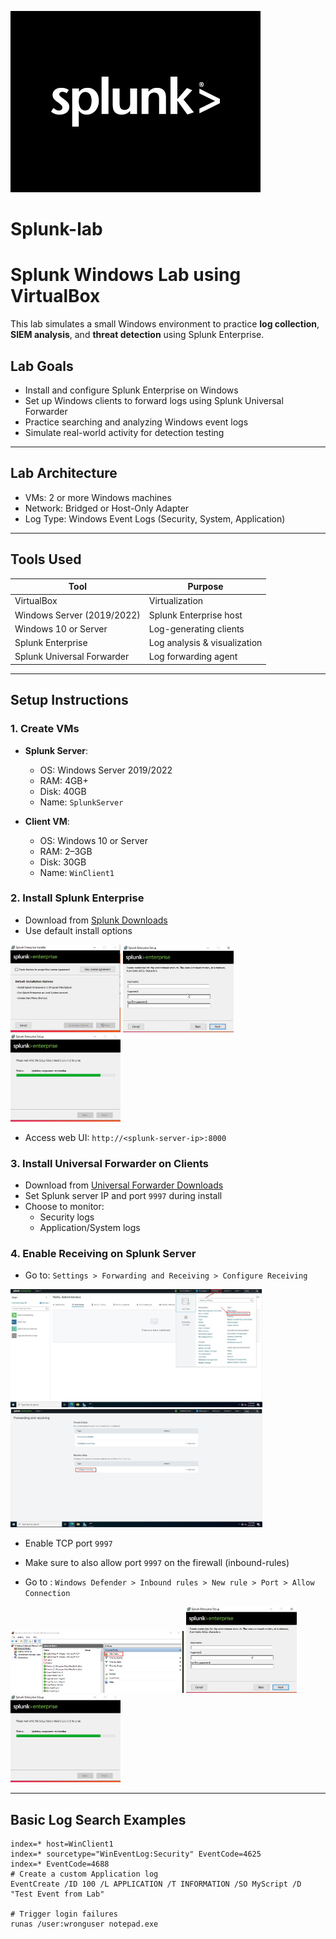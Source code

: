 ![image alt](splunk-white-black-bg.png)

# Splunk-lab

#  Splunk Windows Lab using VirtualBox

This lab simulates a small Windows environment to practice **log collection**, **SIEM analysis**, and **threat detection** using Splunk Enterprise.

##  Lab Goals
- Install and configure Splunk Enterprise on Windows
- Set up Windows clients to forward logs using Splunk Universal Forwarder
- Practice searching and analyzing Windows event logs
- Simulate real-world activity for detection testing

---

##  Lab Architecture


- VMs: 2 or more Windows machines
- Network: Bridged or Host-Only Adapter
- Log Type: Windows Event Logs (Security, System, Application)

---

##  Tools Used

| Tool                    | Purpose                          |
|-------------------------|----------------------------------|
| VirtualBox              | Virtualization                   |
| Windows Server (2019/2022) | Splunk Enterprise host         |
| Windows 10 or Server    | Log-generating clients           |
| Splunk Enterprise       | Log analysis & visualization     |
| Splunk Universal Forwarder | Log forwarding agent           |

---

##  Setup Instructions

### 1. Create VMs

- **Splunk Server**:
  - OS: Windows Server 2019/2022
  - RAM: 4GB+
  - Disk: 40GB
  - Name: `SplunkServer`

- **Client VM**:
  - OS: Windows 10 or Server
  - RAM: 2–3GB
  - Disk: 30GB
  - Name: `WinClient1`

### 2. Install Splunk Enterprise

- Download from [Splunk Downloads](https://www.splunk.com/en_us/download/splunk-enterprise.html)
- Use default install options

<img src="2025-06-18 20_18_06-Window.png" height="35%" width="35%" alt="Disk Sanitization Steps"/>
<img src="2025-06-18 20_18_37-Window.png" height="35%" width="35%" alt="Disk Sanitization Steps"/>
<img src="2025-06-18 20_19_28-Window.png" height="35%" width="35%" alt="Disk Sanitization Steps"/>

- Access web UI: `http://<splunk-server-ip>:8000`

### 3. Install Universal Forwarder on Clients

- Download from [Universal Forwarder Downloads](https://www.splunk.com/en_us/download/universal-forwarder.html)
- Set Splunk server IP and port `9997` during install
- Choose to monitor:
  - Security logs
  - Application/System logs

### 4. Enable Receiving on Splunk Server

- Go to: `Settings > Forwarding and Receiving > Configure Receiving`

<img src="2025-06-19 14_20_46-Window.png" height="80%" width="80%" alt="Disk Sanitization Steps"/>
<img src="2025-06-19 14_21_09-Window.png" height="80%" width="80%" alt="Disk Sanitization Steps"/>

  
- Enable TCP port `9997`

- Make sure to also allow port `9997` on the firewall (inbound-rules)
- Go to : `Windows Defender > Inbound rules > New rule > Port > Allow Connection `

<img src="2025-06-21 09_45_47-Settings.png" height="55%" width="55%" alt="Disk Sanitization Steps"/>
<img src="2025-06-18 20_18_37-Window.png" height="35%" width="35%" alt="Disk Sanitization Steps"/>
<img src="2025-06-18 20_19_28-Window.png" height="35%" width="35%" alt="Disk Sanitization Steps"/>

---

##  Basic Log Search Examples

```spl
index=* host=WinClient1
index=* sourcetype="WinEventLog:Security" EventCode=4625
index=* EventCode=4688
# Create a custom Application log
EventCreate /ID 100 /L APPLICATION /T INFORMATION /SO MyScript /D "Test Event from Lab"

# Trigger login failures
runas /user:wronguser notepad.exe
